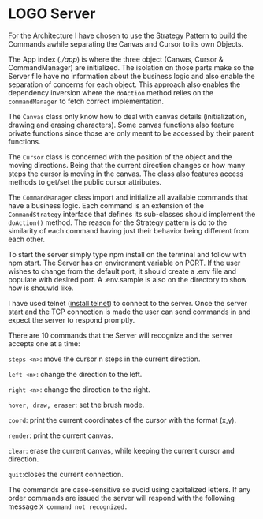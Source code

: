 # LOGO Server

For the Architecture I have chosen to use the Strategy Pattern to build the Commands awhile separating the 
Canvas and Cursor to its own Objects.

The App index (_./app_) is where the three object (Canvas, Cursor & CommandManager) are initialized. The isolation 
on those parts make so the Server file have no information about the business logic and also enable the 
separation of concerns for each object. This approach also enables the dependency inversion where the `doAction` 
method relies on the `commandManager` to fetch correct implementation.

The `Canvas` class only know how to deal with canvas details (initialization, drawing and erasing characters). Some 
canvas functions also feature private functions since those are only meant to be accessed by their parent functions. 

The `Cursor` class is concerned with the position of the object and the moving directions. Being that the 
current direction changes or how many steps the cursor is moving in the canvas. The class also features 
access methods to get/set the public cursor attributes.

The `CommandManager` class import and initialize all available commands that have a business logic. Each command is an extension 
of the `CommandStrategy` interface that defines its sub-classes should implement the `doAction()` method.
The reason for the Strategy pattern is do to the similarity of each command having just their behavior 
being different from each other.

To start the server simply type npm install on the terminal and follow with npm start. The Server has on environment 
variable on PORT. If the user wishes to change from the default port, it should create a .env file and populate 
with desired port. A .env.sample is also on the directory to show how is shouwld like. 

I have used telnet ([install telnet](https://support.code42.com/Incydr/Agent/Troubleshooting/Test_your_network_connection#Install_Telnet_on_Macintosh)) 
to connect to the server. Once the server start and the TCP connection is made the user can send commands in 
and expect the server to respond promptly.

There are 10 commands that the Server will recognize and the server accepts one at a time:

`steps <n>`: move the cursor n steps in the current direction.

`left <n>`: change the direction to the left.

`right <n>`: change the direction to the right.

`hover, draw, eraser`: set the brush mode.

`coord`: print the current coordinates of the cursor with the format (x,y).

`render`: print the current canvas.

`clear`: erase the current canvas, while keeping the current cursor and direction.

`quit`:closes the current connection.

The commands are case-sensitive so avoid using capitalized letters. If any order commands are issued the server 
will respond with the following message `X command not recognized.`


